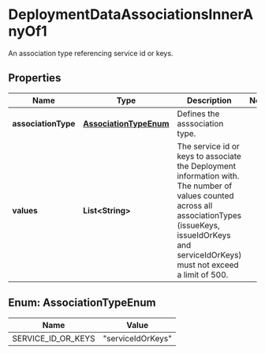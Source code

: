 

# DeploymentDataAssociationsInnerAnyOf1

An association type referencing service id or keys. 

## Properties

| Name | Type | Description | Notes |
|------------ | ------------- | ------------- | -------------|
|**associationType** | [**AssociationTypeEnum**](#AssociationTypeEnum) | Defines the asssociation type.  |  |
|**values** | **List&lt;String&gt;** | The service id or keys to associate the Deployment information with.  The number of values counted across all associationTypes (issueKeys, issueIdOrKeys and serviceIdOrKeys) must not exceed a limit of 500.  |  |



## Enum: AssociationTypeEnum

| Name | Value |
|---- | -----|
| SERVICE_ID_OR_KEYS | &quot;serviceIdOrKeys&quot; |



